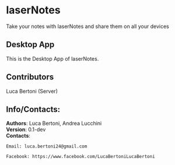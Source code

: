 # laserNotes

Take your notes with laserNotes and share them on all your devices

## Desktop App

This is the Desktop App of laserNotes.

## Contributors
Luca Bertoni (Server)  

## Info/Contacts:
**Authors**: Luca Bertoni, Andrea Lucchini  
**Version**: 0.1-dev  
**Contacts**:  

	Email: luca.bertoni24@gmail.com

	Facebook: https://www.facebook.com/LucaBertoniLucaBertoni